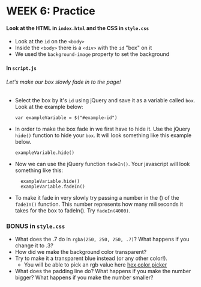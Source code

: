 # WEEK 6: Practice

#### Look at the HTML in `index.html` and the CSS in `style.css`
* Look at the `id` on the `<body>`
* Inside the `<body>` there is a `<div>` with the `id` "box" on it
* We used the `background-image` property to set the background 

#### In `script.js` 
###### Let's make our box slowly fade in to the page!
* Select the box by it's `id` using jQuery and save it as a variable called `box`. Look at the example below:
  <br>
  ``` 
  var exampleVariable = $("#example-id") 
  ```
* In order to make the box fade in we first have to hide it. Use the jQuery `hide()` function to hide your `box`. It will look something like this example below.
  <br>
  ``` 
  exampleVariable.hide() 
  ```
* Now we can use the jQuery function `fadeIn()`. Your javascript will look something like this:
  ``` 
    exampleVariable.hide()
    exampleVariable.fadeIn()
  ```
* To make it fade in very slowly try passing a number in the () of the `fadeIn()` function. This number represents how many miliseconds it takes for the box to fadeIn(). Try `fadeIn(4000)`.

### BONUS in `style.css`
* What does the .7 do in `rgba(250, 250, 250, .7)`? What happens if you change it to .3?
* How did we make the background color transparent? 
* Try to make it a transparent blue instead (or any other color!). 
  * You will be able to pick an rgb value here [hex color picker](https://www.google.com/search?q=hex+color+picker&oq=hex+color+picker&aqs=chrome..69i57j0l5.4535j0j4&sourceid=chrome&ie=UTF-8)
* What does the padding line do? What happens if you make the number bigger? What happens if you make the number smaller?

